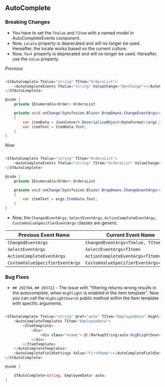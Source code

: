 ##  AutoComplete

###    Breaking Changes

- You have to set the `TValue` and `TItem` with a named model in AutoCompleteEvents component.
- Now, `Locale` property is deprecated and will no longer be used. Hereafter, the locale works based on the current culture.
- Now, `Text` property is deprecated and will no longer be used. Hereafter, use the `Value` property.

*Previous*

```csharp

<SfAutoComplete TValue="string" TItem="OrdersList">
    <AutoCompleteEvents TValue="string" ValueChange="@onChange"></AutoCompleteEvents>
</SfAutoComplete>

@code {
    private IEnumerable<Order> OrdersList

    private void onChange(Syncfusion.Blazor.DropDowns.ChangeEventArgs<string> args)
    {
        var itemData = JsonConvert.DeserializeObject<DateFormat>(args.ItemData != null ? args.ItemData.ToString() : "");
        var itemText = itemData.Text;
    }
}
```

*Now*

```csharp

<SfAutoComplete TValue="string" TItem="OrdersList">
    <AutoCompleteEvents TValue="string" TItem="OrdersList" ValueChange="@onChange"></AutoCompleteEvents>
</SfAutoComplete>

@code {
    private IEnumerable<Order> OrdersList

    private void onChange(Syncfusion.Blazor.DropDowns.ChangeEventArgs<string, OrdersList> args)
    {
        var itemText = args.ItemData.Text;
    }
}

```

- Now, the `ChangedEventArgs`, `SelectEventArgs`, `ActionCompleteEventArgs`, `CustomValueSpecifierEventArgs` classes are generic.

Previous Event Name | Current Event Name
-----|-----
`ChangedEventArgs` | `ChangedEventArgs<TValue, TItem>`
`SelectEventArgs` | `SelectEventArgs<TItem>`
`ActionCompleteEventArgs` | `ActionCompleteEventArgs<TItem>`
`CustomValueSpecifierEventArgs` | `CustomValueSpecifierEventArgs<TItem>`

###    Bug Fixes

- `## 292704`, `## 293722` - The issue with "filtering returns wrong results in the autocomplete, when `Highlight` is enabled in the item template". Now you can call the `HighLightSearch` public method within the Item template with specific arguments.

```csharp

<SfAutoComplete TValue="string" @ref="auto" TItem="EmployeeData" Highlight="@highlight"  Placeholder="Select a customer" DataSource="@Data">
    <AutoCompleteTemplates TItem="EmployeeData">
        <ItemTemplate>
            <div>
                <div class="ename"> @((MarkupString)auto.HighLightSearch(context.FirstName, true, Syncfusion.Blazor.DropDowns.FilterType.Contains)) </div>
            </div>
        </ItemTemplate>
    </AutoCompleteTemplates>
    <AutoCompleteFieldSettings Value="FirstName"></AutoCompleteFieldSettings>
</SfAutoComplete>

@code {

    SfAutoComplete<string, EmployeeData> auto;
}

```

